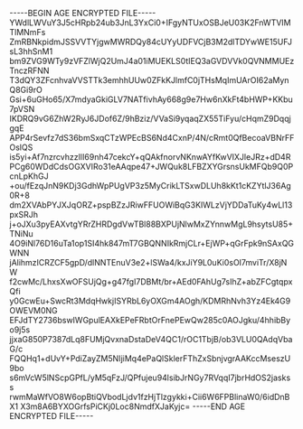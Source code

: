 -----BEGIN AGE ENCRYPTED FILE-----
YWdlLWVuY3J5cHRpb24ub3JnL3YxCi0+IFgyNTUxOSBJeU03K2FnWTVIMTlMNmFs
ZmRBNkpidmJSSVVTYjgwMWRDQy84cUYyUDFVCjB3M2dlTDYwWE15UFJsL3hhSnM1
bm9ZVG9WTy9zVFZlWjQ2UmJ4a01iMUEKLS0tIEQ3aGVDVVk0QVNMMUEzTnczRFNN
T3dQY3ZFcnhvaVVSTTk3emhhUUw0ZFkKJlmfC0jTHsMqImUArOI62aMynQ8Gi9rO
Gsi+6uGHo65/X7mdyaGkiGLV7NATfivhAy668g9e7Hw6nXkFt4bHWP+KKbu7pVSN
IKDRQ9vG6ZhW2RyJ6JDof6Z/9hBziz/VVaSi9yqaqZX55TiFyu/cHqmZ9DqqjgqE
APP4rSevfz7dS36bmSxqCTzWPEcBS6Nd4CxnP/4N/cRmt0QfBecoaVBNrFFOslQS
is5yi+Af7nzrcvhzzlII69nh47cekcY+qQAkfnorvNKnwAYfKwVIXJleJRz+dD4R
PCg60WDdCdsOGXVIRo31eAAqpe47+JWQuk8LFBZXYGrsnsUkMFQb9Q0PcnLpKhGJ
+ou/fEzqJnN9KDj3GdhWpPUgVP3z5MyCrikLTSxwDLUh8kKt1cKZYtlJ36Ag0R+8
dm2XVAbPYJXJqORZ+pspBZzJRiwFFUOWiBqG3KIWLzVjYDDaTuKy4wLl13pxSRJh
j+oJXu3pyEAXvtgYRrZHRDgdVwTBl88BXPUjNlwMxZYnnwMgL9hsytsU85+TNiNu
4O9iNl76D16uTa1op1SI4hk847mT7GBQNNIkRmjCLr+EjWP+qGrFpk9nSAxQGWNN
jAlihmzICRZCF5gpD/dlNNTEnuV3e2+lSWa4/kxJiY9L0uKi0sOI7mviTr/X8jNW
f2cwMc/LhxsXwOFSUjQg+g47fgI7DBMt/br+AEd0FAhUg7sIhZ+abZFCgtqpxQfi
y0GcwEu+SwcRt3MdqHwkjISYRbL6yOXGm4AOgh/KDMRhNvh3Yz4Ek4G9OWEVM0NG
EFJdTY2736bswIWGpulEAXkEPeFRbtOrFnePEwQw285c0AOJgku/4hhibByo9j5s
jjxaG850P7387dLq8FUMjQvxnaDstaDeV4QC1/rOC1TbjB/ob3VLU0QAdqVbaG/c
FQQHq1+dUvY+PdiZayZM5NIjiMq4ePaQlSklerFThZxSbnjvgrAAKccMseszU9bo
s6mVcW5lNScpGPfL/yM5qFzJ/QPfujeu94lsibJrNGy7RVqqI7jbrHdOS2jaskss
rwmMaWfVO8W6opBtiQVbodLjdv1fzHjTlzgykki+Cii6W6FPBlinaW0/6idDnBX1
X3m8A6BYXOGrfsPiCKj0Loc8NmdfXJaKyjc=
-----END AGE ENCRYPTED FILE-----
